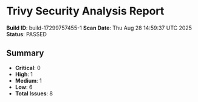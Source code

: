 # Trivy Security Analysis Report

**Build ID**: build-17299757455-1
**Scan Date**: Thu Aug 28 14:59:37 UTC 2025
**Status**: PASSED

## Summary
- **Critical**: 0
- **High**: 1
- **Medium**: 1
- **Low**: 6
- **Total Issues**: 8
